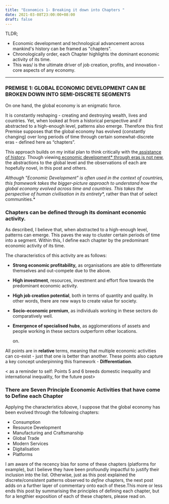 ```yaml
---
title: "Economics 1- Breaking it down into Chapters "
date: 2021-03-08T23:00:00+08:00
draft: false
---
```


TLDR;

- Economic development and technological advancement across mankind's history can be framed as "chapters".
- Chronologically order, each Chapter highlights the dominant economic activity of its time.
- This was/ is the ultimate driver of job creation, profits, and innovation - core aspects of any economy.

---

### **PREMISE 1:  GLOBAL ECONOMIC DEVELOPMENT CAN BE BROKEN DOWN INTO SEMI-DISCRETE SEGMENTS**

On one hand, the global economy is an enigmatic force. 

It is constantly reshaping - creating and destroying wealth, lives and countries. Yet, when looked at from a historical perspective and if abstracted to a high-enough level, patterns also emerge. Therefore this first Premise supposes that the global economy has evolved (constantly changing) over long periods of time through certain somewhat-discrete eras - defined here as “chapters”. 

This approach builds on my initial plan to think critically with the[ assistance of history](https://www.makwaijun.com/blog/post27/). Though viewing[ economic development* through eras is not new](https://en.wikipedia.org/wiki/Rostow's_stages_of_growth), the abstractions to the global level and the observations of each are hopefully novel, in this post and others.

*Although "Economic Development" is often used in the context of countries, this framework takes the bigger-picture approach to understand how the global economy evolved across time and countries. This takes the perspective of human civilisation in its* *entirety**, rather than that of select communities.*

### Chapters can be defined through its dominant economic activity.

As described, I believe that, when abstracted to a high-enough level, patterns can emerge. This paves the way to cluster certain periods of time into a segment. Within this, I define each chapter by the predominant economic activity of its time. 

The characteristics of this activity are as follows: 

- **Strong economic profitability,** as organisations are able to differentiate themselves and out-compete due to the above.

- **High investment**, resources, investment and effort flow towards the predominant economic activity.

- **High job creation potential**, both in terms of quantity and quality. In other words, there are new ways to create value for society. 

- **Socio-economic premium**, as individuals working in these sectors do comparatively well.

- **Emergence of specialised hubs**, as agglomerations of assets and people working in these sectors outperform other locations.

  on.

All points are in **relative** terms, meaning that multiple economic activities can co-exist - just that one is better than another. These points also capture a key concept underpinning this framework - **Differentiation**.

< as a reminder to self: Points 5 and 6 breeds domestic inequality and international inequality, for the future post>

### There are Seven  Principle Economic Activities that have come to Define each Chapter

Applying the characteristics above, I suppose that the global economy has been evolved through the following chapters:

- Consumption
- Resource Development
- Manufacturing and Craftsmanship
- Global Trade
- Modern Services
- Digitalisation
- Platforms

I am aware of the recency bias for some of these chapters (platforms for example), but I believe they have been profoundly impactful to justify their inclusion into the list. Otherwise, just as this post explained the discrete/consistent patterns observed to *define* chapters, the next post adds on a further layer of commentary onto each of these.This more or less ends this post by summarising the principles of defining each chapter, but for a lengthier exposition of each of these chapters, please read on.